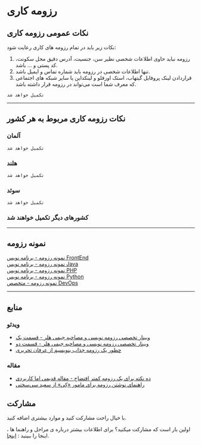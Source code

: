 # رزومه کاری

## نکات عمومی رزومه کاری
نکات زیر باید در تمام رزومه های کاری رعایت شود:
1. رزومه نباید حاوی اطلاعات شخصی نظیر سن، جنسیت، آدرس دقیق محل سکونت، کد پستی و ... باشد.
2. تنها اطلاعات شخصی در رزومه باید شماره تماس و ایمیل باشد.
3. قراردادن لینک پروفایل گیتهاب، استک اورفلو و لینکداین یا سایر شبکه های اجتماعی که معرف شما است می‌تواند در رزومه قرار داشته باشد.

`تکمیل خواهد شد`

---

## نکات رزومه کاری مربوط به هر کشور

### آلمان
`تکمیل خواهد شد`
### هلند
`تکمیل خواهد شد`
### سوئد
`تکمیل خواهد شد`
### کشورهای دیگر تکمیل خواهند شد

---
## نمونه رزومه
[نمونه رزومه - برنامه نویس FrontEnd](resume-samples/frontend/) \
[نمونه رزومه - برنامه نویس Java](resume-samples/java/) \
[نمونه رزومه - برنامه نویس PHP](resume-samples/php/) \
[نمونه رزومه - برنامه نویس Python](resume-samples/python/) \
[نمونه رزومه - متخصص DevOps](resume-samples/devops/)

---

## منابع
### ویدئو
- [وبینار تخصصی رزومه نویسی و مصاحبه جیمی هلر - قسمت یک](https://www.youtube.com/watch?v=Gt2AQG-u8xM)
- [وبینار تخصصی رزومه نویسی و مصاحبه جیمی هلر - قسمت دو](https://www.youtube.com/watch?v=HfEvIuUvF2Q)
- [چطور یک رزومه جذاب بنویسیم از عرفان تحریری](https://www.youtube.com/watch?v=_kELCT8lMvU)
### مقاله
- [ده نکته برای یک رزومه کمتر افتضاح - مقاله قدیمی اما کاربردی](http://steve-yegge.blogspot.com/2007_09_01_archive.html)
- [راهنمای نوشتن رزومه برای مامور «کِی» از سعید سی‌سختی](https://virgool.io/sisakhti/%D8%B1%D8%A7%D9%87%D9%86%D9%85%D8%A7%DB%8C-%D9%86%D9%88%D8%B4%D8%AA%D9%86-%D8%B1%D8%B2%D9%88%D9%85%D9%87-%D8%A8%D8%B1%D8%A7%DB%8C-%D9%85%D8%A7%D9%85%D9%88%D8%B1-%DA%A9%D9%90%DB%8C-oq2ga9svbivk)

## مشارکت

با خیال راحت مشارکت کنید و موارد بیشتری اضافه کنید.

اولین بار است که مشارکت میکنید؟ برای اطلاعات بیشتر درباره ی مراحل و راهنما ها ، اینجا را ببینید : [اینجا](https://github.com/firstcontributions/first-contributions/blob/master/translations/README.fa.md).


